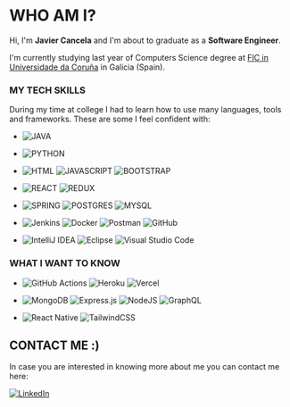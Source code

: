 # WHO AM I?

Hi, I'm **Javier Cancela** and I'm about to graduate as a **Software Engineer**.

I'm currently studying last year of Computers Science degree at [FIC in Universidade da Coruña](https://www.fic.udc.es/) in Galicia (Spain).

### MY TECH SKILLS

During my time at college I had to learn how to use many languages, tools and frameworks. These are some I feel confident with:

  * ![JAVA](https://img.shields.io/badge/Java-ED8B00?style=for-the-badge&logo=java&logoColor=white)

  * ![PYTHON](https://img.shields.io/badge/Python-14354C?style=for-the-badge&logo=python&logoColor=white)

  * ![HTML](https://img.shields.io/badge/HTML5-E34F26?style=for-the-badge&logo=html5&logoColor=white)
    ![JAVASCRIPT](https://img.shields.io/badge/JavaScript-F7DF1E?style=for-the-badge&logo=javascript&logoColor=black)
    ![BOOTSTRAP](https://img.shields.io/badge/Bootstrap-563D7C?style=for-the-badge&logo=bootstrap&logoColor=white)

  * ![REACT](https://img.shields.io/badge/React-20232A?style=for-the-badge&logo=react&logoColor=61DAFB)
    ![REDUX](https://img.shields.io/badge/Redux-593D88?style=for-the-badge&logo=redux&logoColor=white)
    
  * ![SPRING](https://img.shields.io/badge/Spring-6DB33F?style=for-the-badge&logo=spring&logoColor=white)
    ![POSTGRES](https://img.shields.io/badge/PostgreSQL-316192?style=for-the-badge&logo=postgresql&logoColor=white)
    ![MYSQL](https://img.shields.io/badge/MySQL-00000F?style=for-the-badge&logo=mysql&logoColor=white)
    
  * ![Jenkins](https://img.shields.io/badge/jenkins-%232C5263.svg?style=for-the-badge&logo=jenkins&logoColor=white)
    ![Docker](https://img.shields.io/badge/docker-%230db7ed.svg?style=for-the-badge&logo=docker&logoColor=white)
    ![Postman](https://img.shields.io/badge/Postman-FF6C37?style=for-the-badge&logo=postman&logoColor=white)
    ![GitHub](https://img.shields.io/badge/github-%23121011.svg?style=for-the-badge&logo=github&logoColor=white)
    
  * ![IntelliJ IDEA](https://img.shields.io/badge/IntelliJIDEA-000000.svg?style=for-the-badge&logo=intellij-idea&logoColor=white)
    ![Eclipse](https://img.shields.io/badge/Eclipse-FE7A16.svg?style=for-the-badge&logo=Eclipse&logoColor=white)
    ![Visual Studio Code](https://img.shields.io/badge/Visual%20Studio%20Code-0078d7.svg?style=for-the-badge&logo=visual-studio-code&logoColor=white)


### WHAT I WANT TO KNOW

  * ![GitHub Actions](https://img.shields.io/badge/github%20actions-%232671E5.svg?style=for-the-badge&logo=githubactions&logoColor=white)
    ![Heroku](https://img.shields.io/badge/heroku-%23430098.svg?style=for-the-badge&logo=heroku&logoColor=white)
    ![Vercel](https://img.shields.io/badge/vercel-%23000000.svg?style=for-the-badge&logo=vercel&logoColor=white)
    
  * ![MongoDB](https://img.shields.io/badge/MongoDB-%234ea94b.svg?style=for-the-badge&logo=mongodb&logoColor=white)
    ![Express.js](https://img.shields.io/badge/express.js-%23404d59.svg?style=for-the-badge&logo=express&logoColor=%2361DAFB)
    ![NodeJS](https://img.shields.io/badge/node.js-6DA55F?style=for-the-badge&logo=node.js&logoColor=white)
    ![GraphQL](https://img.shields.io/badge/-GraphQL-E10098?style=for-the-badge&logo=graphql&logoColor=white)
    
  * ![React Native](https://img.shields.io/badge/react_native-%2320232a.svg?style=for-the-badge&logo=react&logoColor=%2361DAFB)
    ![TailwindCSS](https://img.shields.io/badge/tailwindcss-%2338B2AC.svg?style=for-the-badge&logo=tailwind-css&logoColor=white)
    
## CONTACT ME :)
In case you are interested in knowing more about me you can contact me here:

  [![LinkedIn](https://img.shields.io/badge/linkedin-%230077B5.svg?style=for-the-badge&logo=linkedin&logoColor=white)](https://www.linkedin.com/in/javier-cancela-mato/)
